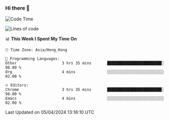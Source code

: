 ### Hi there 👋

<!--
**nicehiro/nicehiro** is a ✨ _special_ ✨ repository because its `README.md` (this file) appears on your GitHub profile.

Here are some ideas to get you started:

- 🔭 I’m currently working on ...
- 🌱 I’m currently learning ...
- 👯 I’m looking to collaborate on ...
- 🤔 I’m looking for help with ...
- 💬 Ask me about ...
- 📫 How to reach me: ...
- 😄 Pronouns: ...
- ⚡ Fun fact: ...
-->

<!--START_SECTION:waka-->
![Code Time](http://img.shields.io/badge/Code%20Time-299%20hrs%2012%20mins-blue)

![Lines of code](https://img.shields.io/badge/From%20Hello%20World%20I%27ve%20Written-2.6%20million%20lines%20of%20code-blue)

📊 **This Week I Spent My Time On** 

```text
🕑︎ Time Zone: Asia/Hong_Kong

💬 Programming Languages: 
Other                    3 hrs 35 mins       ████████████████████████░   98.00 % 
Org                      4 mins              ░░░░░░░░░░░░░░░░░░░░░░░░░   02.00 % 

🔥 Editors: 
Chrome                   3 hrs 35 mins       ████████████████████████░   98.00 % 
Emacs                    4 mins              ░░░░░░░░░░░░░░░░░░░░░░░░░   02.00 % 
```


 Last Updated on 05/04/2024 13:16:10 UTC
<!--END_SECTION:waka-->
